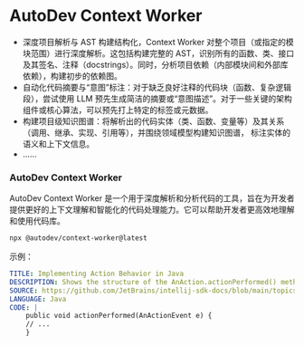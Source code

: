 # AutoDev Context Worker

- 深度项目解析与 AST 构建结构化，Context Worker 对整个项目（或指定的模块范围）进行深度解析。这包括构建完整的 AST，识别所有的函数、类、接口及其签名、注释（docstrings）。同时，分析项目依赖（内部模块间和外部库依赖），构建初步的依赖图。
- 自动化代码摘要与“意图”标注：对于缺乏良好注释的代码块（函数、复杂逻辑段），尝试使用 LLM 预先生成简洁的摘要或“意图描述”。对于一些关键的架构组件或核心算法，可以预先打上特定的标签或元数据。
- 构建项目级知识图谱：将解析出的代码实体（类、函数、变量等）及其关系（调用、继承、实现、引用等），并围绕领域模型构建知识图谱， 标注实体的语义和上下文信息。
- ……

### AutoDev Context Worker

AutoDev Context Worker 是一个用于深度解析和分析代码的工具，旨在为开发者提供更好的上下文理解和智能化的代码处理能力。它可以帮助开发者更高效地理解和使用代码库。

```bash
npx @autodev/context-worker@latest
```

示例：

```yaml
TITLE: Implementing Action Behavior in Java
DESCRIPTION: Shows the structure of the AnAction.actionPerformed() method where the main logic of an action is implemented. It demonstrates how to access project, editor, and file information from the action event.
SOURCE: https://github.com/JetBrains/intellij-sdk-docs/blob/main/topics/basics/action_system.md#2025-04-06_snippet_1
LANGUAGE: Java
CODE: |
    public void actionPerformed(AnActionEvent e) {
    // ...
    }
```
